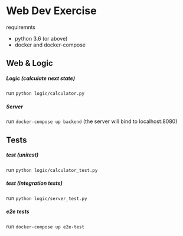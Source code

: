 # Web Dev Exercise #

requiremnts
- python 3.6 (or above)
- docker and docker-compose

## Web & Logic ##

##### Logic (calculate next state) #####
run `python logic/calculator.py`

##### Server #####
run `docker-compose up backend` (the server will bind to localhost:8080)

## Tests ##

##### test (unitest) #####
run `python logic/calculator_test.py`

##### test (integration tests) #####
run `python logic/server_test.py`

##### e2e tests #####
run `docker-compose up e2e-test`



